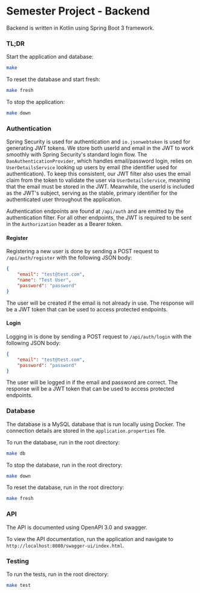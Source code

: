 # Semester Project - Backend
Backend is written in Kotlin using Spring Boot 3 framework.

### TL;DR

Start the application and database:

```bash
make
```

To reset the database and start fresh:

```bash
make fresh
```

To stop the application:

```bash
make down
```

### Authentication
Spring Security is used for authentication and `io.jsonwebtoken` is used for generating JWT tokens. We store both userId and email in the JWT to work smoothly with Spring Security's standard login flow. The `DaoAuthenticationProvider`, which handles email/password login, relies on `UserDetailsService` looking up users by email (the identifier used for authentication). To keep this consistent, our JWT filter also uses the email claim from the token to validate the user via `UserDetailsService`, meaning that the email must be stored in the JWT. Meanwhile, the userId is included as the JWT's subject, serving as the stable, primary identifier for the authenticated user throughout the application.

Authentication endpoints are found at `/api/auth` and are emitted by the authentication filter. For all other endpoints, the JWT is required to be sent in the `Authorization` header as a Bearer token.

#### Register

Registering a new user is done by sending a POST request to `/api/auth/register` with the following JSON body:

```json
{
    "email": "test@test.com",
    "name": "Test User",
    "password": "password"
}
```

The user will be created if the email is not already in use. The response will be a JWT token that can be used to access protected endpoints.

#### Login

Logging in is done by sending a POST request to `/api/auth/login` with the following JSON body:

```json
{
    "email": "test@test.com",
    "password": "password"
}
```

The user will be logged in if the email and password are correct. The response will be a JWT token that can be used to access protected endpoints.

### Database

The database is a MySQL database that is run locally using Docker. The connection details are stored in the `application.properties` file.

To run the database, run in the root directory:

```bash
make db
```

To stop the database, run in the root directory:

```bash
make down
```

To reset the database, run in the root directory:

```bash
make fresh
```

### API

The API is documented using OpenAPI 3.0 and swagger.

To view the API documentation, run the application and navigate to `http://localhost:8080/swagger-ui/index.html`.

### Testing

To run the tests, run in the root directory:

```bash
make test
```